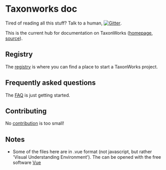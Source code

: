 
# Taxonworks doc

Tired of reading all this stuff?  Talk to a human, [![Gitter][1]][2].

This is the current hub for documentation on TaxonWorks ([homepage](http://taxonworks.org), [source](https://github.com/SpeciesFileGroup/taxonworks)).  

## Registry

The [registry](REGISTRY.md) is where you can find a place to start a TaxonWorks project.

## Frequently asked questions

The [FAQ](FAQ.md) is just getting started. 

## Contributing

No [contribution](CONTRIBUTING.md) is too small!

## Notes

* Some of the files here are in .vue format (not javascript, but rather 'Visual Understanding Environment').  The can be opened with the free software [Vue](http://vue.tufts.edu/download/index.cfm)


[1]: https://badges.gitter.im/SpeciesFileGroup/taxonworks.svg
[2]: https://gitter.im/SpeciesFileGroup/taxonworks?utm_source=badge&utm_medium=badge&utm_campaign=pr-badge
